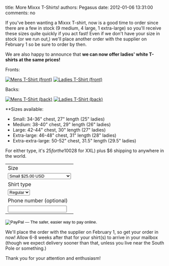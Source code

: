 title: More Mixxx T-Shirts!
authors: Pegasus
date: 2012-01-06 13:31:00
comments: no

If you've been wanting a Mixxx T-shirt, now is a good time to order since there are a few in stock (9 medium, 4 large, 1 extra-large) so you'll receive these sizes quite quickly if you act fast! Even if we don't have your size in stock (or we run out,) we'll place another order with the supplier on February 1 so be sure to order by then.

We are also happy to announce that **we can now offer ladies' white T-shirts at the same prices!**

Fronts:

[![Mens T-Shirt (front)]({static}/images/news/tshirt-front.png)]({static}/images/news/tshirt-front.png)
[![Ladies T-Shirt (front)]({static}/images/news/ladies-tshirt-front.png)]({static}/images/news/ladies-tshirt-front.png)

Backs:

[![Mens T-Shirt (back)]({static}/images/news/tshirt-back.png)]({static}/images/news/tshirt-back.png)
[![Ladies T-Shirt (back)]({static}/images/news/ladies-tshirt-back.png)]({static}/images/news/ladies-tshirt-back.png)


**Sizes available:

- Small: 34-36" chest, 27" length (25" ladies)
- Medium: 38-40" chest, 29" length (26" ladies)
- Large: 42-44" chest, 30" length (27" ladies)
- Extra-large: 46-48" chest, 31" length (28" ladies)
- Extra-extra-large: 50-52" chest, 31.5" length (29.5" ladies)

For either type, it's $25 for the 100% preshrunk cotton T-Shirt ($28 for XXL) plus $6 shipping to anywhere in the world.

<form action="https://www.paypal.com/cgi-bin/webscr" method="post">
<input name="cmd" type="hidden" value="_s-xclick" />
<input name="hosted_button_id" type="hidden" value="GZC6KVWT854AS" />
<table>
  <tbody>
    <tr>
      <td><input name="on0" type="hidden" value="Size" /> Size</td>
    </tr>
    <tr>
      <td>
        <select name="os0">
          <option value="Small">Small $25.00 USD</option>
          <option value="Medium">Medium $25.00 USD</option>
          <option value="Large">Large $25.00 USD</option>
          <option value="Extra-large">Extra-large $25.00 USD</option>
          <option value="Extra-extra-large">Extra-extra-large $27.00 USD</option>
        </select>
      </td>
    </tr>
    <tr>
      <td><input name="on1" type="hidden" value="Shirt type" /> Shirt type</td>
    </tr>
    <tr>
      <td>
        <select name="os1">
          <option value="Regular">Regular </option>
          <option value="Ladies'">Ladies' </option>
        </select>
      </td>
    </tr>
    <tr>
      <td><input name="on2" type="hidden" value="Phone number (optional)" /> Phone number (optional)</td>
    </tr>
    <tr>
      <td><input maxlength="200" name="os2" type="text" /></td>
    </tr>
  </tbody>
</table>
<input name="currency_code" type="hidden" value="USD" />
<input alt="PayPal — The safer, easier way to pay online." border="0" name="submit" src="https://www.paypalobjects.com/en_US/i/btn/btn_buynowCC_LG_global.gif" type="image" />
<img alt="hidden pixel" border="0" height="1" src="https://www.paypalobjects.com/en_US/i/scr/pixel.gif" width="1" />
</form>

We'll place the order with the supplier on February 1, so get your order in now! Allow 6-8 weeks after that for your shirt(s) to arrive in your mailbox (though we expect delivery sooner than that, unless you live near the South Pole or something.)

Thank you for your attention and enthusiasm!
